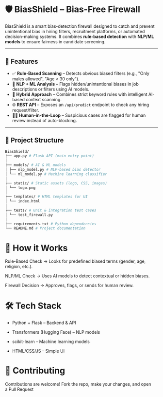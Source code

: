 # 🛡️ BiasShield – Bias-Free Firewall  

BiasShield is a smart bias-detection firewall designed to catch and prevent unintentional bias in hiring filters, recruitment platforms, or automated decision-making systems. It combines **rule-based detection** with **NLP/ML models** to ensure fairness in candidate screening.  

---

## 🚀 Features  

- ✅ **Rule-Based Scanning** – Detects obvious biased filters (e.g., "Only males allowed", "Age < 30 only").  
- 🤖 **NLP + ML Analysis** – Flags hidden/unintentional biases in job descriptions or filters using AI models.  
- 🔄 **Hybrid Approach** – Combines strict keyword rules with intelligent AI-based context scanning.  
- 🌐 **REST API** – Exposes an `/api/predict` endpoint to check any hiring request/filter.  
- 🧑‍💻 **Human-in-the-Loop** – Suspicious cases are flagged for human review instead of auto-blocking.  

---

## 📂 Project Structure  

```sh
BiasShield/
├── app.py # Flask API (main entry point)
│
├── models/ # AI & ML models
│ ├── nlp_model.py # NLP-based bias detector
│ └── ml_model.py # Machine learning classifier
│
├── static/ # Static assets (logo, CSS, images)
│ └── logo.png
│
├── templates/ # HTML templates for UI
│ └── index.html
│
├── tests/ # Unit & integration test cases
│ └── test_firewall.py
│
├── requirements.txt # Python dependencies
└── README.md # Project documentation

```


# 🧠 How it Works

Rule-Based Check → Looks for predefined biased terms (gender, age, religion, etc.).

NLP/ML Check → Uses AI models to detect contextual or hidden biases.

Firewall Decision → Approves, flags, or sends for human review.


# 🛠 Tech Stack

- Python + Flask – Backend & API

- Transformers (Hugging Face) – NLP models

- scikit-learn – Machine learning models

- HTML/CSS/JS – Simple UI


# 🤝 Contributing

Contributions are welcome!
Fork the repo, make your changes, and open a Pull Request 
